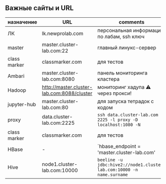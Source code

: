 ## Важные сайты и URL

| назначение | URL | comments |
|---|---|---|
| ЛК | lk.newprolab.com | персональная информация по лабам, ssh ключ |
| master | master.cluster-lab.com:22 | главный линукс-сервер |
| class marker | classmarker.com | для тестов |
| Ambari | master.cluster-lab.com:8080 | панель мониторинга кластера |
| Hadoop | http://master.cluster-lab.com:8088/cluster | мониторинг хадупа :warning: через прокси! |
| jupyter-hub | master.cluster-lab.com:80 | для запуска тетрадок с кодом |
| proxy | data.cluster-lab.com:2225 | `ssh data.cluster-lab.com -p 2225 -l proxy -D localhost:1080 -N`|
| class marker | classmarker.com | для тестов |
| HBase | -  |`hbase_endpoint = 'master.cluster-lab.com'| 
| Hive  | node1.cluster-lab.com:10000 |`beeline -u jdbc:hive2://node1.cluster-lab.com:10000 -n name.surname` |

